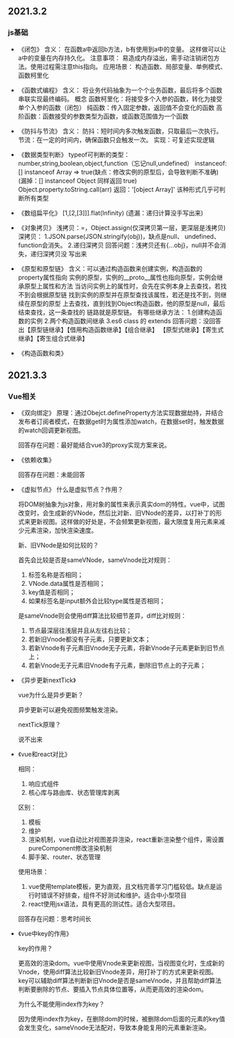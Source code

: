 ## 2021.3.2
### js基础
  - 《闭包》
  含义：
  在函数a中返回b方法，b有使用到a中的变量。
  这样做可以让a中的变量在内存持久化。
  注意事项：
  易造成内存溢出，需手动注销闭包方法。使用过程需注意this指向。
  应用场景：
  构造函数、局部变量、单例模式、函数柯里化

  - 《函数式编程》
  含义：
  将业务代码抽象为一个个业务函数，最后将多个函数串联实现最终编码。
  概念
  函数柯里化：将接受多个入参的函数，转化为接受单个入参的函数（闭包）
  纯函数：传入固定参数，返回值不会变化的函数
  高阶函数：函数接受的参数类型为函数，或函数范围值为一个函数

  - 《防抖与节流》
  含义：
  防抖：短时间内多次触发函数，只取最后一次执行。
  节流：在一定的时间内，确保函数只会触发一次。
  实现：可复述实现逻辑

  - 《数据类型判断》
  typeof可判断的类型：number,string,boolean,object,function（忘记null,undefined）
  instanceof: [] instanceof Array => true(缺点：修改实例的原型后，会导致判断不准确)
  (漏掉：[] instanceof Object 同样返回 true)
  Object.property.toString.call(arr) 返回：'[object Array]'
  该种形式几乎可判断所有类型

  - 《数组扁平化》
  [1,[2,[3]]].flat(Infinity)
  (遗漏：递归计算没手写出来)

  - 《对象拷贝》
  浅拷贝：=，Object.assign(仅深拷贝第一层，更深层是浅拷贝)
  深拷贝：
  1.JSON.parse(JSON.stringify(obj))，缺点是null、
  undefined、function会消失。
  2.递归深拷贝
  回答问题：浅拷贝还有{...obj}，null并不会消失，递归深拷贝没
  写出来

  - 《原型和原型链》
  含义：可以通过构造函数来创建实例，构造函数的property属性指向
  实例的原型，实例的__proto__属性也指向原型，实例会继承原型上属性和方法
  当访问实例上的属性时，会先在实例本身上去查找，若找不到会根据原型链
  找到实例的原型并在原型查找该属性，若还是找不到，则继续在原型的原型
  上去查找，直到找到Object构造函数，他的原型是null，最后结束查找，这一条查找的
  链路就是原型链。
  有哪些继承方法：
  1.创建构造函数的实例
  2.两个构造函数间继承
  3.es6 class 的 extends
  回答问题：没回答出【原型链继承】【借用构造函数继承】【组合继承】
  【原型式继承】【寄生式继承】【寄生组合式继承】

  - 《构造函数和类》

## 2021.3.3
### Vue相关
- 《双向绑定》
  原理：通过Obejct.defineProperty方法实现数据劫持，并结合发布者订阅者模式，在数据get时为属性添加watch，在数据set时，触发数据的watch回调更新视图。

  回答存在问题：最好能结合vue3的proxy实现方案来说。

- 《依赖收集》
  
  回答存在问题：未能回答

- 《虚拟节点》
  什么是虚拟节点？作用？

  将DOM树抽象为js对象，用对象的属性来表示真实dom的特性。vue中，试图改变时，会生成新的VNode，然后比对新、旧VNode的差异，以打补丁的形式来更新视图。这样做的好处是，不会频繁更新视图，最大限度复用元素来减少元素渲染，加快渲染速度。

  新、旧VNode是如何比较的？

  首先会比较是否是sameVNode，sameVnode比对规则：
  1. 标签名称是否相同；
  2. VNode.data属性是否相同；
  3. key值是否相同；
  4. 如果标签名是input额外会比较type属性是否相同；
   
  是sameVnode则会使用diff算法比较细节差异，diff比对规则：
  1. 节点最深层往浅层并且从左往右比较；
  2. 若新旧Vnode都没有子元素，只要更新文本；
  3. 若新Vnode有子元素旧Vnode无子元素，将新Vnode子元素更新到旧节点上；
  4. 若新Vnode无子元素旧Vnode有子元素，删除旧节点上的子元素；

- 《异步更新nextTick》
  
  vue为什么是异步更新？

  异步更新可以避免视图频繁触发渲染。

  nextTick原理？

  说不出来

- 《vue和react对比》
  
  相同：
    1. 响应式组件
    2. 核心库与路由库、状态管理库剥离

  区别：
    1. 模板
    2. 维护
    3. 渲染机制，vue自动比对视图差异渲染，react重新渲染整个组件，需设置pureComponent修改渲染机制
    4. 脚手架、router、状态管理

  使用场景：
    1. vue使用template模板，更为直观，且文档完善学习门槛较低。缺点是运行时错误不好排查，组件不好测试和维护。适合中小型项目
    2. react使用jsx语法，具有更高的测试性。适合大型项目。

  回答存在问题：思考时间长

- 《vue中key的作用》
  
  key的作用？

  更高效的渲染dom。vue中使用Vnode来更新视图，当视图变化时，生成新的Vnode，使用diff算法比较新旧Vnode差异，用打补丁的方式来更新视图。key可以辅助diff算法判断新旧Vnode是否是sameVnode，并且帮助diff算法判断要删除的节点、要插入节点具体位置等，从而更高效的渲染dom。

  为什么不能使用index作为key？

  因为使用index作为key，在删除dom的时候，被删除dom后面的元素的key值会发生变化，sameVnode无法配对，导致本身能复用的元素重新渲染。